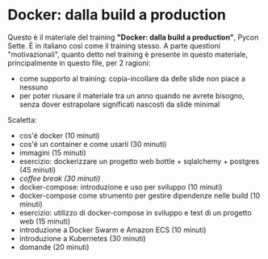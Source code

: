 # Docker: dalla build a production

Questo è il materiale del training **"Docker: dalla build a production"**, Pycon Sette. È in italiano così come il training stesso. A parte questioni "motivazionali", quanto detto nel training è presente in questo materiale, principalmente in questo file, per 2 ragioni:

- come supporto al training: copia-incollare da delle slide non piace a nessuno
- per poter riusare il materiale tra un anno quando ne avrete bisogno, senza dover estrapolare significati nascosti da slide minimal

Scaletta:
- cos'è docker (10 minuti)
- cos'è un container e come usarli (30 minuti)
- immagini (15 minuti)
- esercizio: dockerizzare un progetto web bottle + sqlalchemy + postgres (45 minuti)
- *coffee break (30 minuti)*
- docker-compose: introduzione e uso per sviluppo (10 minuti)
- docker-compose come strumento per gestire dipendenze nelle build (10 minuti)
- esercizio: utilizzo di docker-compose in sviluppo e test di un progetto web (15 minuti)
- introduzione a Docker Swarm e Amazon ECS (10 minuti)
- introduzione a Kubernetes (30 minuti)
- domande (20 minuti)
